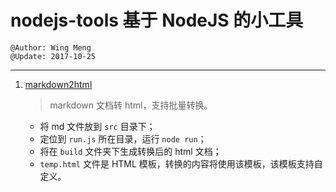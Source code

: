 # nodejs-tools 基于 NodeJS 的小工具
    @Author: Wing Meng
    @Update: 2017-10-25
---
1. [markdown2html](/markdown2html) 
    > markdown 文档转 html，支持批量转换。
    - 将 md 文件放到 `src` 目录下；
    - 定位到 `run.js` 所在目录，运行 `node run`；
    - 将在 `build` 文件夹下生成转换后的 html 文档；
    - `temp.html` 文件是 HTML 模板，转换的内容将使用该模板，该模板支持自定义。